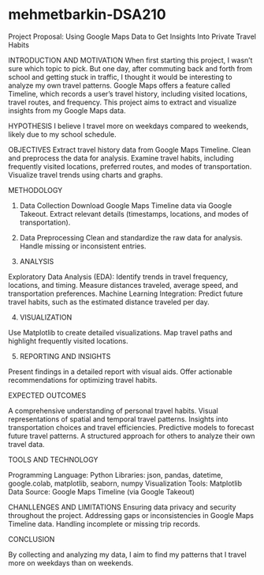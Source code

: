 # mehmetbarkin-DSA210
Project Proposal: Using Google Maps Data to Get Insights Into Private Travel Habits

INTRODUCTION AND MOTIVATION
When first starting this project, I wasn’t sure which topic to pick. But one day, after commuting back and forth from school and getting stuck in traffic, I thought it would be interesting to analyze my own travel patterns. Google Maps offers a feature called Timeline, which records a user’s travel history, including visited locations, travel routes, and frequency. This project aims to extract and visualize insights from my Google Maps data.

HYPOTHESIS
I believe I travel more on weekdays compared to weekends, likely due to my school schedule.

OBJECTIVES
Extract travel history data from Google Maps Timeline.
Clean and preprocess the data for analysis.
Examine travel habits, including frequently visited locations, preferred routes, and modes of transportation.
Visualize travel trends using charts and graphs.

METHODOLOGY

1. Data Collection
Download Google Maps Timeline data via Google Takeout.
Extract relevant details (timestamps, locations, and modes of transportation).

2. Data Preprocessing
Clean and standardize the raw data for analysis.
Handle missing or inconsistent entries.

3. ANALYSIS

Exploratory Data Analysis (EDA):
Identify trends in travel frequency, locations, and timing.
Measure distances traveled, average speed, and transportation preferences.
Machine Learning Integration:
Predict future travel habits, such as the estimated distance traveled per day.

4. VISUALIZATION

Use Matplotlib to create detailed visualizations.
Map travel paths and highlight frequently visited locations.

5. REPORTING AND INSIGHTS

Present findings in a detailed report with visual aids.
Offer actionable recommendations for optimizing travel habits.

EXPECTED OUTCOMES

A comprehensive understanding of personal travel habits.
Visual representations of spatial and temporal travel patterns.
Insights into transportation choices and travel efficiencies.
Predictive models to forecast future travel patterns.
A structured approach for others to analyze their own travel data.

TOOLS AND TECHNOLOGY

Programming Language: Python
Libraries: json, pandas, datetime, google.colab, matplotlib, seaborn, numpy
Visualization Tools: Matplotlib
Data Source: Google Maps Timeline (via Google Takeout)

CHANLLENGES AND LIMITATIONS
Ensuring data privacy and security throughout the project.
Addressing gaps or inconsistencies in Google Maps Timeline data.
Handling incomplete or missing trip records.

CONCLUSION

By collecting and analyzing my data, I aim to find my patterns that I travel more on weekdays than on weekends.
